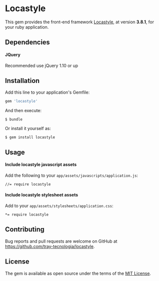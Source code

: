 # Locastyle

This gem provides the front-end framework [Locastyle](https://github.com/locaweb/locawebstyle), at version **3.8.1**, for your ruby application.

## Dependencies

#### JQuery

Recommended use jQuery 1.10 or up

## Installation

Add this line to your application's Gemfile:

```ruby
gem 'locastyle'
```

And then execute:

    $ bundle

Or install it yourself as:

    $ gem install locastyle

## Usage

#### Include locastyle javascript assets

Add the following to your `app/assets/javascripts/application.js`:

    //= require locastyle

#### Include locastyle stylesheet assets

Add to your `app/assets/stylesheets/application.css`:

    *= require locastyle

## Contributing

Bug reports and pull requests are welcome on GitHub at https://github.com/tray-tecnologia/locastyle.

## License

The gem is available as open source under the terms of the [MIT License](http://opensource.org/licenses/MIT).
